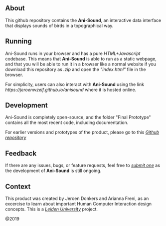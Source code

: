 ## About
This github repository contains the <strong>Ani-Sound</strong>, an interactive data interface that displays sounds of birds in a topographical way.

## Running
<p>Ani-Sound runs in your browser and has a pure <em>HTML+Javascript</em> codebase. This means that <strong>Ani-Sound</strong> is able to run as a static webpage, and that you will be able to run it in a browser like a normal website if you download this repository as <em>.zip</em> and open the <em>"index.html"</em> file in the browser.</p>

<p>For simplicity, users can also interact with <strong>Ani-Sound</strong> using the link <href="https://jeroenwzelf.github.io/anisound"><em>https://jeroenwzelf.github.io/anisound</em></a> where it is hosted online.</p>

## Development
Ani-Sound is completely open-source, and the folder "Final Prototype" contains all the most recent code, including documentation.
<p>For earlier versions and prototypes of the product, please go to this <a title="Ani-Sound Github repository" href="https://github.com/jeroenwzelf/anisound"><em>Github repository</em></a></p>

## Feedback
<p>If there are any issues, bugs, or feature requests, feel free to <a title="Ani-Sound issue page" href="https://github.com/jeroenwzelf/anisound/issues"><em>submit one</em></a> as the development of <strong>Ani-Sound</strong> is still ongoing.</p>

## Context
<p>This product was created by Jeroen Donkers and Arianna Freni, as an excercise to learn about important Human Computer Interaction design concepts. This is a <a title="Leiden University Homepage" href="https://www.universiteitleiden.nl/en"><em>Leiden University</em></a> project.</p>

@2019
